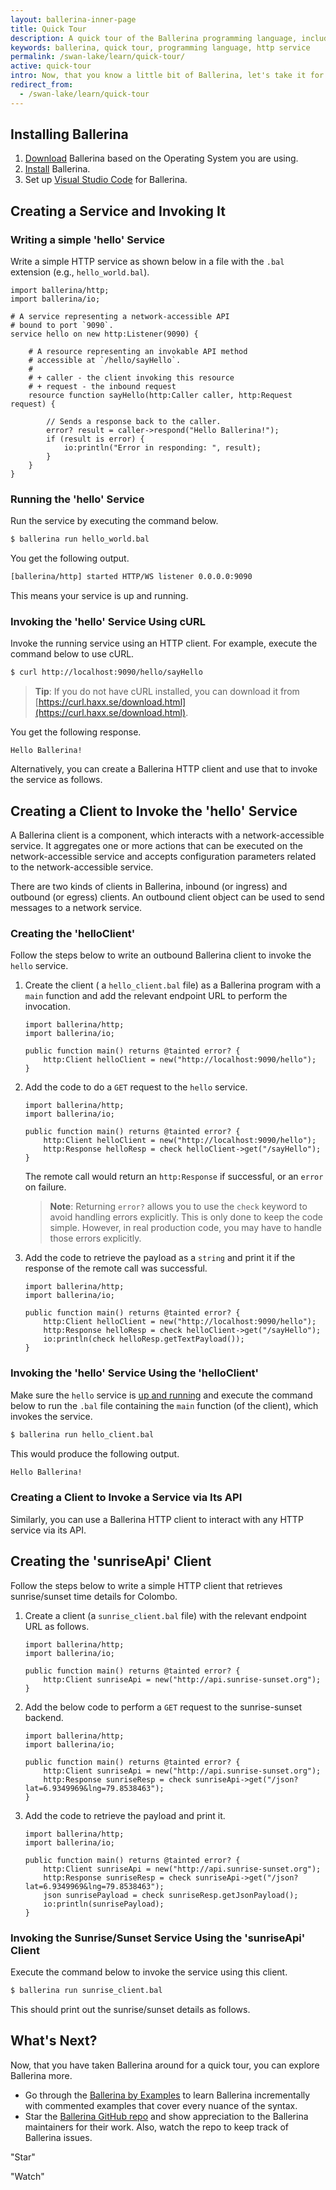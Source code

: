 ```yaml
---
layout: ballerina-inner-page
title: Quick Tour
description: A quick tour of the Ballerina programming language, including writing, running and invoking an HTTP service and using a client to interact with a service.
keywords: ballerina, quick tour, programming language, http service
permalink: /swan-lake/learn/quick-tour/
active: quick-tour
intro: Now, that you know a little bit of Ballerina, let's take it for a spin!
redirect_from:
  - /swan-lake/learn/quick-tour
---
```


## Installing Ballerina

1. [Download](/downloads) Ballerina based on the Operating System you are using. 
1. [Install](/swan-lake/learn/installing-ballerina) Ballerina. 
1. Set up [Visual Studio Code](/swan-lake/learn/tools-ides/vscode-plugin) for Ballerina.

## Creating a Service and Invoking It 

### Writing a simple 'hello' Service

Write a simple HTTP service as shown below in a file with the `.bal` extension (e.g., `hello_world.bal`).

```ballerina
import ballerina/http;
import ballerina/io;

# A service representing a network-accessible API
# bound to port `9090`.
service hello on new http:Listener(9090) {

    # A resource representing an invokable API method
    # accessible at `/hello/sayHello`.
    #
    # + caller - the client invoking this resource
    # + request - the inbound request
    resource function sayHello(http:Caller caller, http:Request request) {

        // Sends a response back to the caller.
        error? result = caller->respond("Hello Ballerina!");
        if (result is error) {
            io:println("Error in responding: ", result);
        }
    }
}
```

### Running the 'hello' Service

Run the service by executing the command below.

```bash
$ ballerina run hello_world.bal
```

You get the following output.

```bash
[ballerina/http] started HTTP/WS listener 0.0.0.0:9090
```

This means your service is up and running. 

### Invoking the 'hello' Service Using cURL

Invoke the running service using an HTTP client. For example, execute the command below to use cURL.

```bash
$ curl http://localhost:9090/hello/sayHello
```

> **Tip**: If you do not have cURL installed, you can download it from [https://curl.haxx.se/download.html](https://curl.haxx.se/download.html).

You get the following response.

```
Hello Ballerina!
```

Alternatively, you can create a Ballerina HTTP client and use that to invoke the service as follows.

## Creating a Client to Invoke the 'hello' Service

A Ballerina client is a component, which interacts with a network-accessible service. It aggregates one or more actions that can be executed on the network-accessible service and accepts configuration parameters related to the network-accessible service.

There are two kinds of clients in Ballerina, inbound (or ingress) and outbound (or egress) clients. An outbound client object can be used to send messages to a network service.

### Creating the 'helloClient'

Follow the steps below to write an outbound Ballerina client to invoke the `hello` service.

1. Create the client ( a `hello_client.bal` file) as a Ballerina program with a `main` function and add the relevant endpoint URL to perform the invocation.   

    ```ballerina
    import ballerina/http;
    import ballerina/io;

    public function main() returns @tainted error? {
        http:Client helloClient = new("http://localhost:9090/hello");
    }
    ```
2. Add the code to do a `GET` request to the `hello` service.

    ```ballerina
    import ballerina/http;
    import ballerina/io;

    public function main() returns @tainted error? {
        http:Client helloClient = new("http://localhost:9090/hello");
        http:Response helloResp = check helloClient->get("/sayHello");
    }
    ```

    The remote call would return an `http:Response` if successful, or an `error` on failure. 

    > **Note**: Returning `error?` allows you to use the `check` keyword to avoid handling errors explicitly. This is only done to keep the code simple. However, in real production code, you may have to handle those errors explicitly.

3. Add the code to retrieve the payload as a `string` and print it if the response of the remote call was successful.

    ```ballerina
    import ballerina/http;
    import ballerina/io;

    public function main() returns @tainted error? {
        http:Client helloClient = new("http://localhost:9090/hello");
        http:Response helloResp = check helloClient->get("/sayHello");
        io:println(check helloResp.getTextPayload());
    }
    ```

### Invoking the 'hello' Service Using the 'helloClient'

Make sure the `hello` service is [up and running](#running-the-ballerina-service) and execute the command below to run the `.bal` file containing the `main` function (of the client), which invokes the service.

```bash
$ ballerina run hello_client.bal
```

This would produce the following output.

```bash
Hello Ballerina!
```

### Creating a Client to Invoke a Service via Its API

Similarly, you can use a Ballerina HTTP client to interact with any HTTP service via its API.

## Creating the 'sunriseApi' Client

Follow the steps below to write a simple HTTP client that retrieves sunrise/sunset time details for Colombo.

1. Create a client (a `sunrise_client.bal` file) with the relevant endpoint URL as follows.

    ```ballerina
    import ballerina/http;
    import ballerina/io;

    public function main() returns @tainted error? {
        http:Client sunriseApi = new("http://api.sunrise-sunset.org");
    }
    ```

2. Add the below code to perform a `GET` request to the sunrise-sunset backend.

    ```ballerina
    import ballerina/http;
    import ballerina/io;

    public function main() returns @tainted error? {
        http:Client sunriseApi = new("http://api.sunrise-sunset.org");
        http:Response sunriseResp = check sunriseApi->get("/json?lat=6.9349969&lng=79.8538463");
    }
    ```

3. Add the code to retrieve the payload and print it.

    ```ballerina
    import ballerina/http;
    import ballerina/io;

    public function main() returns @tainted error? {
        http:Client sunriseApi = new("http://api.sunrise-sunset.org");
        http:Response sunriseResp = check sunriseApi->get("/json?lat=6.9349969&lng=79.8538463");
        json sunrisePayload = check sunriseResp.getJsonPayload();
        io:println(sunrisePayload);
    }
    ```

### Invoking the Sunrise/Sunset Service Using the 'sunriseApi' Client

Execute the command below to invoke the service using this client.

```bash
$ ballerina run sunrise_client.bal
```

This should print out the sunrise/sunset details as follows.

## What's Next?

Now, that you have taken Ballerina around for a quick tour, you can explore Ballerina more.

* Go through the [Ballerina by Examples](/swan-lake/learn/by-example) to learn Ballerina incrementally with commented examples that cover every nuance of the syntax.
* Star the [Ballerina GitHub repo](https://github.com/ballerina-platform/ballerina-lang) and show appreciation to the Ballerina maintainers for their work. Also, watch the repo to keep track of Ballerina issues.
<div class="cGitButtonContainer"><p data-button="iGitStarText">"Star"</p><p data-button="iGitWatchText">"Watch"</p></div>
